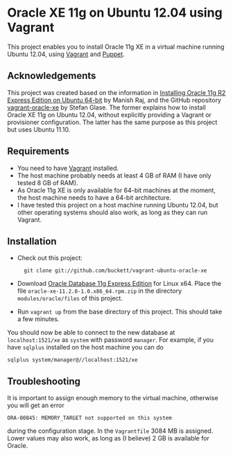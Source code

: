 # Oracle XE 11g on Ubuntu 12.04 using Vagrant

This project enables you to install Oracle 11g XE in a virtual machine running
Ubuntu 12.04, using [Vagrant] and [Puppet].

## Acknowledgements

This project was created based on the information in
[Installing Oracle 11g R2 Express Edition on Ubuntu 64-bit] by Manish Raj, and
the GitHub repository [vagrant-oracle-xe] by Stefan Glase. The former explains
how to install Oracle XE 11g on Ubuntu 12.04, without explicitly providing a
Vagrant or provisioner configuration. The latter has the same purpose as this
project but uses Ubuntu 11.10.

## Requirements

* You need to have [Vagrant] installed.
* The host machine probably needs at least 4 GB of RAM (I have only tested 8 GB
  of RAM).
* As Oracle 11g XE is only available for 64-bit machines at the moment, the host
  machine needs to have a 64-bit architecture.
* I have tested this project on a host machine running Ubuntu 12.04, but other
  operating systems should also work, as long as they can run Vagrant.

## Installation

* Check out this project:

        git clone git://github.com/buckett/vagrant-ubuntu-oracle-xe

* Download [Oracle Database 11g Express Edition] for Linux x64. Place the file
  `oracle-xe-11.2.0-1.0.x86_64.rpm.zip` in the directory `modules/oracle/files`
  of this project.

* Run `vagrant up` from the base directory of this project. This should take a
  few minutes.

You should now be able to connect to the new database at `localhost:1521/xe`
as `system` with password `manager`. For example, if you have `sqlplus`
installed on the host machine you can do

    sqlplus system/manager@//localhost:1521/xe

## Troubleshooting

It is important to assign enough memory to the virtual machine, otherwise you
will get an error

    ORA-00845: MEMORY_TARGET not supported on this system
    
during the configuration stage. In the `Vagrantfile` 3084 MB is assigned. Lower
values may also work, as long as (I believe) 2 GB is available for Oracle.

[Vagrant]: http://www.vagrantup.com/

[Puppet]: http://puppetlabs.com/

[Oracle Database 11g Express Edition]: http://www.oracle.com/technetwork/products/express-edition/overview/index.html

[Oracle Database 11g EE Documentation]: http://docs.oracle.com/cd/E17781_01/index.htm

[Installing Oracle 11g R2 Express Edition on Ubuntu 64-bit]: http://meandmyubuntulinux.blogspot.co.uk/2012/05/installing-oracle-11g-r2-express.html

[vagrant-oracle-xe]: https://github.com/codescape/vagrant-oracle-xe
